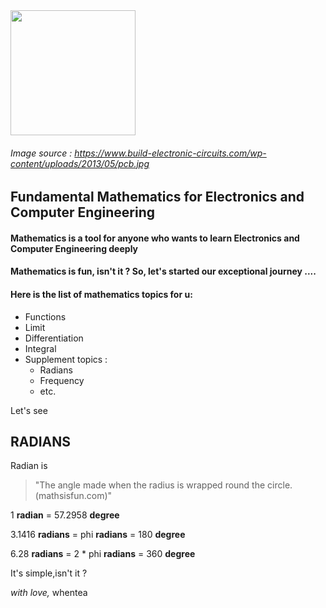 
<img src="https://www.build-electronic-circuits.com/wp-content/uploads/2013/05/pcb.jpg" align ="center" width="200">

###### Image source : https://www.build-electronic-circuits.com/wp-content/uploads/2013/05/pcb.jpg

## Fundamental Mathematics for Electronics and Computer Engineering

#### Mathematics is a tool for anyone who wants to learn Electronics and Computer Engineering deeply

#### Mathematics is fun, isn't it ? So, let's started our exceptional journey ....

#### Here is the list of mathematics topics for u:

* Functions
* Limit
* Differentiation
* Integral
* Supplement topics :
	* Radians
	* Frequency
	* etc.


Let's see
## RADIANS

Radian is
> "The angle made when the radius is wrapped round the circle. (mathsisfun.com)"

1 **radian** = 57.2958 **degree**

3.1416 **radians** = phi **radians** = 180 **degree**

6.28 **radians** = 2 * phi **radians** = 360 **degree**

It's simple,isn't it ?




_with love,_ whentea
